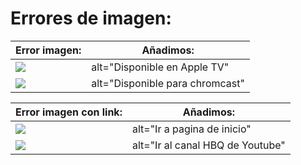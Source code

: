 # **Errores de imagen:**


|Error imagen:| Añadimos: |
|--|--|
| <img  src="https://cms.hboespana.com/images/d740ef28-1efa-4ecc-b34b-14160e0ef8b4.png"  class="_2XJqF">  |  alt="Disponible en Apple TV" |
|<img  src="https://cms.hboespana.com/images/89a13032-5e74-4914-9800-e7ba5314a73a.png"  class="_2XJqF"> | alt="Disponible para chromcast"

|Error imagen con link:| Añadimos: |
|--|--|
|<img src = "https://apps.hbonordic.com/webapp/v3.19.4/images/tenant/hboe-main.svg ">| alt="Ir a pagina de inicio"
|<img src = " https://cms.hboespana.com/images/c99be598-ecba-47a7-bda8-3278bf0bbe85.png " class = " cTytv " > | alt="Ir al canal HBQ de Youtube"|









